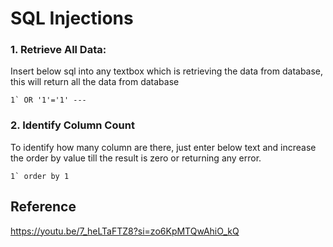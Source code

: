 # SQL Injections

### 1.  Retrieve All Data: 
Insert below sql into any textbox which is retrieving the data from database, this will return all the data from database

``` 1` OR '1'='1' --- ```

### 2. Identify Column Count
To identify how many column are there, just enter below text and increase the order by value till the result is zero or returning any error.

``` 1` order by 1 ```




## Reference
https://youtu.be/7_heLTaFTZ8?si=zo6KpMTQwAhiO_kQ